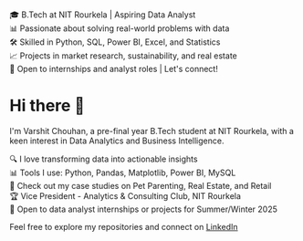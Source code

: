 🎓 B.Tech at NIT Rourkela | Aspiring Data Analyst  
📊 Passionate about solving real-world problems with data  
🛠️ Skilled in Python, SQL, Power BI, Excel, and Statistics  
📈 Projects in market research, sustainability, and real estate  
🚀 Open to internships and analyst roles | Let's connect!

# Hi there 👋

I'm Varshit Chouhan, a pre-final year B.Tech student at NIT Rourkela, with a keen interest in Data Analytics and Business Intelligence.

🔍 I love transforming data into actionable insights  
📊 Tools I use: Python, Pandas, Matplotlib, Power BI, MySQL  
📁 Check out my case studies on Pet Parenting, Real Estate, and Retail  
🏆 Vice President - Analytics & Consulting Club, NIT Rourkela  
🎯 Open to data analyst internships or projects for Summer/Winter 2025

Feel free to explore my repositories and connect on [LinkedIn]([https://www.linkedin.com/in/your-link/](https://www.linkedin.com/in/varshit-chouhan-b736aa299/))
<!--
**VarshitXch/VarshitXch** is a ✨ _special_ ✨ repository because its `README.md` (this file) appears on your GitHub profile.

Here are some ideas to get you started:

- 🔭 I’m currently working on ...
- 🌱 I’m currently learning ...
- 👯 I’m looking to collaborate on ...
- 🤔 I’m looking for help with ...
- 💬 Ask me about ...
- 📫 How to reach me: ...
- 😄 Pronouns: ...
- ⚡ Fun fact: ...
-->
